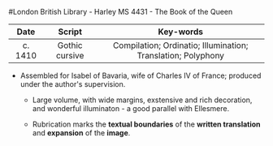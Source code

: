 #London British Library - Harley MS 4431 - The Book of the Queen

|Date|Script|Key-words|
|:---:|:---:|:---:|
|c. 1410|Gothic cursive|Compilation; Ordinatio; Illumination; Translation; Polyphony|

- Assembled for Isabel of Bavaria, wife of Charles IV of France; produced under the author's supervision.

	- Large volume, with wide margins, exstensive and rich decoration, and wonderful illuminaton - a good parallel with Ellesmere.

	- Rubrication marks the __textual boundaries__ of the __written translation__ and __expansion__ of the __image__.
